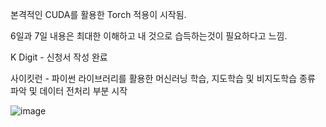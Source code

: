 본격적인 CUDA를 활용한 Torch 적용이 시작됨.

6일과 7일 내용은 최대한 이해하고 내 것으로 습득하는것이 필요하다고 느낌.

K Digit - 신청서 작성 완료 

사이킷런 - 파이썬 라이브러리를 활용한 머신러닝 학습, 지도학습 및 비지도학습 종류 파악 및 데이터 전처리 부분 시작

![image](https://github.com/PocachipMind/TIL/assets/101550112/d8b87839-ede5-4af6-99e3-442a8aba9230)
